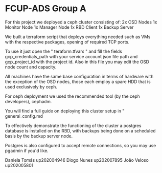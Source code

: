 # FCUP-ADS Group A

For this project we deployed a ceph cluster consisting of:
    2x OSD Nodes
    1x Monitor Node
    1x Manager Node
    1x RBD Client
    1x Backup Server

We built a terraform script that deploys everything needed such as VMs with the respective packages, opening of required TCP ports.

To use it just open the " teraform.tfvars " and fill the fields gcp_credentials_path with your service account json file path and gcp_project_id with the project id.
Also in this file you may edit the OSD node count and capacity.

All machines have the same base configuration in terms of hardware with the exception of the OSD nodes, those each employ a spare HDD that is used exclusively by ceph.

For ceph deployment we used the recommended tool (by the ceph developers), cephadm.

You will find a full guide on deploying this cluster setup in " general_config.md

To effectively demonstrate the functioning of the cluster a postgres database is installed on the RBD, with backups being done on a scheduled basis by the backup server node.

Postgres is also configured to accept remote connections, so you may use pgadmin if you'd like.

Daniela Tomás up202004946
Diogo Nunes up202007895
João Veloso up202005801